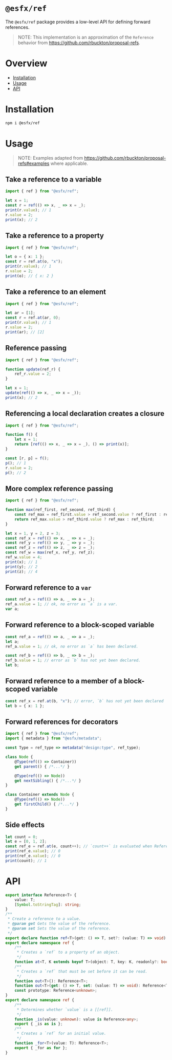 # `@esfx/ref`

The `@esfx/ref` package provides a low-level API for defining forward references.

> NOTE: This implementation is an approximation of the `Reference` behavior from https://github.com/rbuckton/proposal-refs.

# Overview

* [Installation](#installation)
* [Usage](#usage)
* [API](#api)

# Installation

```sh
npm i @esfx/ref
```

# Usage

> NOTE: Examples adapted from https://github.com/rbuckton/proposal-refs#examples where applicable.

## Take a reference to a variable
```ts
import { ref } from "@esfx/ref";

let x = 1;
const r = ref(() => x, _ => x = _);
print(r.value); // 1
r.value = 2;
print(x); // 2
```

## Take a reference to a property
```ts
import { ref } from "@esfx/ref";

let o = { x: 1 };
const r = ref.at(o, "x");
print(r.value); // 1
r.value = 2;
print(o); // { x: 2 }
```

## Take a reference to an element
```ts
import { ref } from "@esfx/ref";

let ar = [1];
const r = ref.at(ar, 0);
print(r.value); // 1
r.value = 2;
print(ar); // [2]
```

## Reference passing
```ts
import { ref } from "@esfx/ref";

function update(ref_r) {
    ref_r.value = 2;
}

let x = 1;
update(ref(() => x, _ => x = _));
print(x); // 2
```

## Referencing a local declaration creates a closure
```ts
import { ref } from "@esfx/ref";

function f() {
    let x = 1;
    return [ref(() => x, _ => x = _), () => print(x)];
}

const [r, p] = f();
p(); // 1
r.value = 2;
p(); // 2
```

## More complex reference passing
```ts
import { ref } from "@esfx/ref";

function max(ref_first, ref_second, ref_third) {
    const ref_max = ref_first.value > ref_second.value ? ref_first : ref_second;
    return ref_max.value > ref_third.value ? ref_max : ref_third;
}

let x = 1, y = 2, z = 3;
const ref_x = ref(() => x, _ => x = _);
const ref_y = ref(() => y, _ => y = _);
const ref_z = ref(() => z, _ => z = _);
const ref_w = max(ref_x, ref_y, ref_z);
ref_w.value = 4;
print(x); // 1
print(y); // 2
print(z); // 4
```

## Forward reference to a `var`
```ts
const ref_a = ref(() => a, _ => a = _);
ref_a.value = 1; // ok, no error as `a` is a var.
var a;
```

## Forward reference to a block-scoped variable
```ts
const ref_a = ref(() => a, _ => a = _);
let a;
ref_a.value = 1; // ok, no error as `a` has been declared.

const ref_b = ref(() => b, _ => b = _);
ref_b.value = 1; // error as `b` has not yet been declared.
let b;
```

## Forward reference to a member of a block-scoped variable
```ts
const ref_x = ref.at(b, "x"); // error, `b` has not yet been declared
let b = { x: 1 };
```

## Forward references for decorators
```ts
import { ref } from "@esfx/ref";
import { metadata } from "@esfx/metadata";

const Type = ref_type => metadata("design:type", ref_type);

class Node {
    @Type(ref(() => Container))
    get parent() { /*...*/ }

    @Type(ref(() => Node)) 
    get nextSibling() { /*...*/ }
}

class Container extends Node {
    @Type(ref(() => Node))
    get firstChild() { /*...*/ }
}
```

## Side effects
```ts
let count = 0;
let e = [0, 1, 2];
const ref_e = ref.at(e, count++); // `count++` is evaluated when Reference is taken.
print(ref_e.value); // 0
print(ref_e.value); // 0
print(count); // 1
```

# API

```ts
export interface Reference<T> {
    value: T;
    [Symbol.toStringTag]: string;
}
/**
 * Create a reference to a value.
 * @param get Gets the value of the reference.
 * @param set Sets the value of the reference.
 */
export declare function ref<T>(get: () => T, set?: (value: T) => void): Reference<T>;
export declare namespace ref {
    /**
     * Creates a `ref` to a property of an object.
     */
    function at<T, K extends keyof T>(object: T, key: K, readonly?: boolean): Reference<T[K]>;
    /**
     * Creates a `ref` that must be set before it can be read.
     */
    function out<T>(): Reference<T>;
    function out<T>(get: () => T, set: (value: T) => void): Reference<T>;
    const prototype: Reference<unknown>;
}
export declare namespace ref {
    /**
     * Determines whether `value` is a [[ref]].
     */
    function _is(value: unknown): value is Reference<any>;
    export { _is as is };
    /**
     * Creates a `ref` for an initial value.
     */
    function _for<T>(value: T): Reference<T>;
    export { _for as for };
}
```
